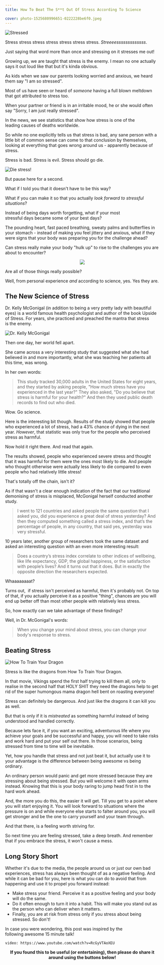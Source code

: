 ```yaml
---
title: How To Beat The S**t Out Of Stress According To Science

cover: photo-1525680996651-0222228be6f0.jpeg
---
```


<img src="stressed.jpg" alt="Stressed" />

Stress stress stress stress stress stress stress. *Streeeesssssssssssss*.

Just saying that word more than once and stressing on it stresses me out!

Growing up, we are taught that stress is the enemy. I mean no one actually says it out loud like that but it's kinda obvious.

As kids when we saw our parents looking worried and anxious, we heard them say "I am so stressed".

Most of us have seen or heard of *someone* having a full blown meltdown that got attributed to stress too.

When your partner or friend is in an irritable mood, he or she would often say "Sorry, I am just really stressed".

In the news, we see statistics that show how stress is one of the leading causes of deaths worldwide.

So while no one explicitly tells us that stress is bad, any sane person with a little bit of common sense can come to that conclusion by themselves, looking at everything that goes wrong around us - apparently because of stress.

Stress is bad. Stress is evil. Stress should go die.

<img id="die-stress" src="die.png" alt="Die stress!" title="DIE STRESS DIEEE!" />

But pause here for a second.

What if I told you that it doesn't have to be this way?

What if you can make it so that you actually _look forward to stressful situations_?

Instead of being days worth forgetting, what if your most stressful days became some of your best days?

The pounding heart, fast paced breathing, sweaty palms and butterflies in your stomach - instead of making you feel jittery and anxious, what if they were signs that your body was preparing you for the challenge ahead?

Can stress really make your body "hulk up" to rise to the challenges you are about to encounter?

<p style="flex-direction: column;align-items: center;display: flex;">
<img src="hulking-up.gif" />
</p>

Are all of those things really possible?

Well, from personal experience _and_ according to science, yes. Yes they are.

## The New Science of Stress

Dr. Kelly McGonigal (in addition to being a very pretty lady with beautiful eyes) is a world famous health psychologist and author of the book Upside of Stress. For years, she practiced and preached the mantra that stress is the enemy.

<img id="pretty" src="kelly-mcgonigal.jpg" alt="Dr. Kelly McGonigal" title="Ladies and gentlemen, Dr. Kelly McGonigal." />

Then one day, her world fell apart.

She came across a very interesting study that suggested what she had believed in and more importantly, what she was teaching her patients all this time, was wrong.

In her own words:

> This study tracked 30,000 adults in the United States for eight years, and they started by asking
> people, "How much stress have you experienced in the last year?"
> They also asked, "Do you believe that stress is harmful for your health?"
> And then they used public death records to find out who died.

Wow. Go science.

Here is the interesting bit though. Results of the study showed that people who experienced a lot of stress, had a 43% chance of dying in the next year. _However_, that statistic was only true for the people who perceived stress as harmful.

Now hold it right there. And read that again.

The results showed, people who experienced severe stress and thought that it was harmful for them were the ones most likely to die. And people who thought otherwise were actually less likely to die compared to even people who had relatively little stress!

That's totally off the chain, isn't it?

As if that wasn't a clear enough indication of the fact that our traditional demonising of stress is misplaced, McGonigal herself conducted another study.

> I went to 121 countries and asked people the same question that I asked you, did you experience a
> great deal of stress yesterday? And then they computed something called a stress index, and
> that’s the percentage of people, in any country, that said yes, yesterday was very stressful.

10 years later, another group of researchers took the same dataset and asked an interesting question with an even more interesting result:

> Does a country’s stress index correlate to other indices of wellbeing, like life expectancy, GDP,
> the global happiness, or the satisfaction with people’s lives? And it turns out that it does. But
> in exactly the opposite direction the researchers expected.

Whaaaaaaaat?

Turns out,  if stress isn't perceived as harmful, then it's probably not. On top of that, if you actually perceive it as a positive "thing", chances are you will end up better off than most other people with relatively less stress.

So, how exactly can we take advantage of these findings?

Well, in Dr. McGonigal's words:

> When you change your mind about stress, you can change your body's response to stress.

## Beating Stress

<img src="how-to-train-your-dragon.jpg" alt="How To Train Your Dragon" title="Beating stress - How To Train Your Dragon style!" />

Stress is like the dragons from How To Train Your Dragon.

In that movie, Vikings spend the first half trying to kill them all, only to realise in the second half that HOLY SHIT they need the dragons help to get rid of the super humongous mama dragon hell bent on roasting everyone!

Stress can definitely be dangerous. And just like the dragons it can kill you as well.

But that is only if it is _mistreated_ as something harmful instead of being understood and handled correctly.

Because lets face it, if you want an exciting, adventurous life where you achieve your goals and be successful and happy, you will need to take risks and work hard and put your self out there. In those scenarios, being stressed from time to time will be inevitable.

Yet, how you handle that stress and not just beat it, but actually use it to your advantage is the difference between being awesome vs being ordinary.

An ordinary person would panic and get more stressed because they are stressing about being stressed. But you will welcome it with open arms instead. Knowing that this is your body raring to jump head first in to the hard work ahead.

And, the more you do this, the easier it will get. Till you get to a point where you will start enjoying it. You will look forward to situations where the pressure is on and while everyone else starts to falter around you, you will get stronger and be the one to carry yourself and your team through.

And that there, is a feeling worth striving for.

So next time you are feeling stressed, take a deep breath. And remember that if you embrace the stress, it won't cause a mess.

## Long Story Short

Whether it's due to the media, the people around us or just our own bad experiences, stress has always been thought of as a negative feeling. And while it can be bad for you, here is what you can do to avoid that from happening and use it to propel you forward instead:

- Make stress your friend. Perceive it as a positive feeling and your body will do the same.
- Do it often enough to turn it into a habit. This will make you stand out as the person who can deliver when it matters.
- Finally, you are at risk from stress only if you stress about being stressed. So don't!

In case you were wondering, this post was inspired by the following awesome 15 minute talk!

`video: https://www.youtube.com/watch?v=RcGyVTAoXEU`

<p style="text-align: center;"><strong>If you found this to be useful (or entertaining), then please do share it around using the buttons below!</strong></p>
